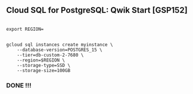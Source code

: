 ## Cloud SQL for PostgreSQL: Qwik Start [GSP152]

```

export REGION=


gcloud sql instances create myinstance \
    --database-version=POSTGRES_15 \
    --tier=db-custom-2-7680 \
    --region=$REGION \
    --storage-type=SSD \
    --storage-size=100GB
```

### DONE !!!
